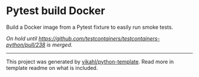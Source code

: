 # Pytest build Docker

Build a Docker image from a Pytest fixture to easily run smoke tests.


_On hold until
https://github.com/testcontainers/testcontainers-python/pull/238 is merged._

---

This project was generated by
[vikahl/python-template](https://github.com/vikahl/python-template). Read more
in template readme on what is included.
